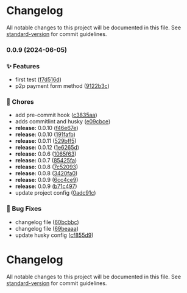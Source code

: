 # Changelog

All notable changes to this project will be documented in this file. See [standard-version](https://github.com/conventional-changelog/standard-version) for commit guidelines.

### 0.0.9 (2024-06-05)


### ✨ Features

* first test ([f7d516d](https://github.com/billVladimir/antrpay-sdk/commit/f7d516def2c8352205dc450698fa6e00d3809a5f))
* p2p payment form method ([9122b3c](https://github.com/billVladimir/antrpay-sdk/commit/9122b3c8aae42714f5cacd9bb2c68cd3ed207544))


### 🚚 Chores

* add pre-commit hook ([c3835aa](https://github.com/billVladimir/antrpay-sdk/commit/c3835aafe03d3fa58ac6453aab3beefae8b1887b))
* adds commitlint and husky ([e09cbce](https://github.com/billVladimir/antrpay-sdk/commit/e09cbce3960c22104f6d2828e5bd3d761f7cbdec))
* **release:** 0.0.10 ([f46e67e](https://github.com/billVladimir/antrpay-sdk/commit/f46e67e0665aa3e30e2cfa5e850881276b1debd4))
* **release:** 0.0.10 ([191fafb](https://github.com/billVladimir/antrpay-sdk/commit/191fafb0eda6b4f02e4092325336acee4fb2258a))
* **release:** 0.0.11 ([529bff5](https://github.com/billVladimir/antrpay-sdk/commit/529bff5db1e688c2cb180b78c723b14f2b45e1f7))
* **release:** 0.0.12 ([1e6265d](https://github.com/billVladimir/antrpay-sdk/commit/1e6265de5776602c4af6d0adddb146a4cc4ffaba))
* **release:** 0.0.6 ([1065f63](https://github.com/billVladimir/antrpay-sdk/commit/1065f6373102eba40f0988f3f8d7856c0048fdb3))
* **release:** 0.0.7 ([85425fa](https://github.com/billVladimir/antrpay-sdk/commit/85425fa37224776726de53a7b8a66ccf436dabc0))
* **release:** 0.0.8 ([7c52093](https://github.com/billVladimir/antrpay-sdk/commit/7c520930283d86ef2db881f88e1f230ffa7882a4))
* **release:** 0.0.8 ([3420fa0](https://github.com/billVladimir/antrpay-sdk/commit/3420fa06d3785f4240a024537466dc8e29690045))
* **release:** 0.0.9 ([6cc4ce9](https://github.com/billVladimir/antrpay-sdk/commit/6cc4ce99da3ea6f4be399b221d31c829e741c05d))
* **release:** 0.0.9 ([b71c497](https://github.com/billVladimir/antrpay-sdk/commit/b71c497ec161025c84011b7693e2be0432294f6b))
* update project config ([0adc91c](https://github.com/billVladimir/antrpay-sdk/commit/0adc91c2d5f8ea2f7ef008d73a433122fa4bbe46))


### 🐛 Bug Fixes

* changelog file ([60bcbbc](https://github.com/billVladimir/antrpay-sdk/commit/60bcbbcc3e488f2d0de004e3e6f421ff478aa1e4))
* changelog file ([69beaaa](https://github.com/billVladimir/antrpay-sdk/commit/69beaaa949951c1ea8fa7a6daced1681bad00d56))
* update husky config ([cf855d9](https://github.com/billVladimir/antrpay-sdk/commit/cf855d9c15d652c81487aef602108e5d79dc2296))

# Changelog

All notable changes to this project will be documented in this file. See [standard-version](https://github.com/conventional-changelog/standard-version) for commit guidelines.
